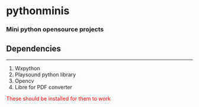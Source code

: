 <h1>pythonminis</h1>
<h3>Mini python opensource projects</h3>

<h2>Dependencies</h2>
<hr>

<ol>
<li>Wxpython</li>
<li>Playsound python library</li>
<li>Opencv</li>
<li>Libre for PDF converter</li>
</ol>

<span style="color:red;">These should be installed for them to work</span>
